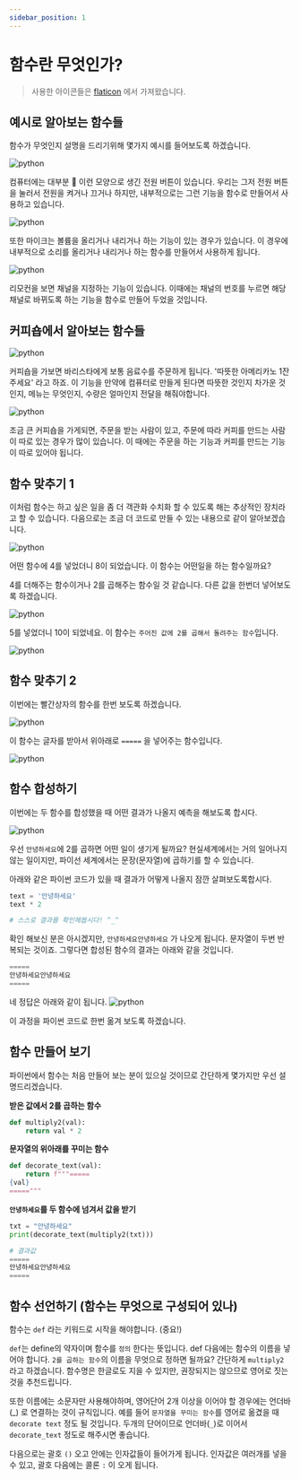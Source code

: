```yaml
---
sidebar_position: 1
---
```


# 함수란 무엇인가?

> 사용한 아이콘들은 [flaticon](https://www.flaticon.com/free-icon/barista_3498190) 에서 가져왔습니다. 

## 예시로 알아보는 함수들

함수가 무엇인지 설명을 드리기위해 몇가지 예시를 들어보도록 하겠습니다. 

![python](../assets/image/section2/section2-1.png)

컴퓨터에는 대부분 🔘 이런 모양으로 생긴 전원 버튼이 있습니다. 우리는 그저 전원 버튼을 눌러서 전원을 켜거나 끄거나 하지만, 내부적으로는 그런 기능을 함수로 만들어서 사용하고 있습니다.   

![python](../assets/image/section2/section2-2.png)

또한 마이크는 볼륨을 올리거나 내리거나 하는 기능이 있는 경우가 있습니다. 이 경우에 내부적으로 소리를 올리거나 내리거나 하는 함수를 만들어서 사용하게 됩니다. 

![python](../assets/image/section2/section2-3.png)

리모컨을 보면 채널을 지정하는 기능이 있습니다. 이때에는 채널의 번호를 누르면 해당 채널로 바뀌도록 하는 기능을 함수로 만들어 두었을 것입니다. 

## 커피숍에서 알아보는 함수들

![python](../assets/image/section2/section2-4.png)

커피숍을 가보면 바리스타에게 보통 음료수를 주문하게 됩니다. '따뜻한 아메리카노 1잔 주세요' 라고 하죠. 이 기능을 만약에 컴퓨터로 만들게 된다면 따뜻한 것인지 차가운 것인지, 메뉴는 무엇인지, 수량은 얼마인지 전달을 해줘야합니다. 


![python](../assets/image/section2/section2-5.png)

조금 큰 커피숍을 가게되면, 주문을 받는 사람이 있고, 주문에 따라 커피를 만드는 사람이 따로 있는 경우가 많이 있습니다. 이 때에는 주문을 하는 기능과 커피를 만드는 기능이 따로 있어야 됩니다.


## 함수 맞추기 1
이처럼 함수는 하고 싶은 일을 좀 더 객관화 수치화 할 수 있도록 해는 추상적인 장치라고 할 수 있습니다. 다음으로는 조금 더 코드로 만들 수 있는 내용으로 같이 알아보겠습니다. 

![python](../assets/image/section2/section2-6.png)

어떤 함수에 4를 넣었더니 8이 되었습니다. 이 함수는 어떤일을 하는 함수일까요? 

4를 더해주는 함수이거나 2를 곱해주는 함수일 것 같습니다. 다른 값을 한번더 넣어보도록 하겠습니다. 

![python](../assets/image/section2/section2-7.png)

5를 넣었더니 10이 되었네요. 이 함수는 `주어진 값에 2를 곱해서 돌려주는 함수`입니다.

![python](../assets/image/section2/section2-8.png)

## 함수 맞추기 2
이번에는 빨간상자의 함수를 한번 보도록 하겠습니다. 


![python](../assets/image/section2/section2-9.png)

이 함수는 글자를 받아서 위아래로 `=====` 을 넣어주는 함수입니다. 

![python](../assets/image/section2/section2-10.png)


## 함수 합성하기

이번에는 두 함수를 합성했을 때 어떤 결과가 나올지 예측을 해보도록 합시다. 

![python](../assets/image/section2/section2-11.png)

우선 `안녕하세요`에 2를 곱하면 어떤 일이 생기게 될까요? 현실세계에서는 거의 일어나지 않는 일이지만, 파이선 세계에서는 문장(문자열)에 곱하기를 할 수 있습니다. 

아래와 같은 파이썬 코드가 있을 때 결과가 어떻게 나올지 잠깐 살펴보도록합시다. 
```python
text = '안녕하세요'
text * 2

# 스스로 결과를 확인해봅시다! ^_^
```

확인 해보신 분은 아시겠지만, `안녕하세요안녕하세요` 가 나오게 됩니다. 문자열이 두번 반복되는 것이죠. 그렇다면 합성된 함수의 결과는 아래와 같을 것입니다. 

```python
=====
안녕하세요안녕하세요
=====
```

네 정답은 아래와 같이 됩니다. 
![python](../assets/image/section2/section2-12.png)

이 과정을 파이썬 코드로 한번 옮겨 보도록 하겠습니다. 

## 함수 만들어 보기
파이썬에서 함수는 처음 만들어 보는 분이 있으실 것이므로 간단하게 몇가지만 우선 설명드리겠습니다.

**받은 값에서 2를 곱하는 함수**

```python
def multiply2(val):
    return val * 2
```

**문자열의 위아래를 꾸미는 함수**

```python
def decorate_text(val):
    return f"""=====
{val}
====="""
```


**`안녕하세요`를 두 함수에 넘겨서 값을 받기**

```python
txt = "안녕하세요"
print(decorate_text(multiply2(txt)))

# 결과값 
=====
안녕하세요안녕하세요
=====
```


## 함수 선언하기 (함수는 무엇으로 구성되어 있나)

함수는 `def` 라는 키워드로 시작을 해야합니다. (중요!) 
 
`def`는 define의 약자이며 함수를 `정의` 한다는 뜻입니다. def 다음에는 함수의 이름을 넣어야 합니다. `2를 곱하는 함수`의 이름을 무엇으로 정하면 될까요? 간단하게 `multiply2` 라고 하겠습니다. 함수명은 한글로도 지을 수 있지만, 권장되지는 않으므로 영어로 짓는 것을 추천드립니다. 

또한 이름에는 소문자만 사용해야하며, 영어단어 2개 이상을 이어야 할 경우에는 언더바 (_) 로 연결하는 것이 규칙입니다. 예를 들어 `문자열을 꾸미는 함수`를 영어로 옮겼을 때 `decorate text` 정도 될 것입니다. 두개의 단어이므로 언더바(`_`)로 이어서 `decorate_text` 정도로 해주시면 좋습니다. 

다음으로는 괄호 `()` 오고 안에는 인자값들이 들어가게 됩니다. 인자값은 여러개를 넣을 수 있고, 괄호 다음에는 콜론 `:` 이 오게 됩니다. 
